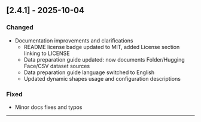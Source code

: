 ## [2.4.1] - 2025-10-04

### Changed
- Documentation improvements and clarifications
  - README license badge updated to MIT, added License section linking to LICENSE
  - Data preparation guide updated: now documents Folder/Hugging Face/CSV dataset sources
  - Data preparation guide language switched to English
  - Updated dynamic shapes usage and configuration descriptions

### Fixed
- Minor docs fixes and typos

---
